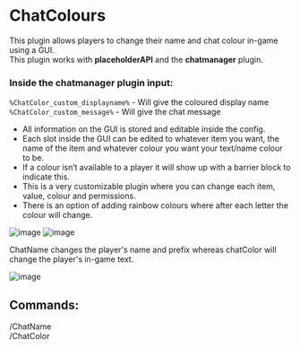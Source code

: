 # ChatColours

This plugin allows players to change their name and chat colour in-game using a GUI.  
This plugin works with **placeholderAPI** and the **chatmanager** plugin.  


### Inside the chatmanager plugin input:  
`%ChatColor_custom_displayname%` - Will give the coloured display name  
`%ChatColor_custom_message%` - Will give the chat message  

- All information on the GUI is stored and editable inside the config.
- Each slot inside the GUI can be edited to whatever item you want, the name of the item and whatever colour you want your text/name colour to be.
- If a colour isn’t available to a player it will show up with a barrier block to indicate this.
- This is a very customizable plugin where you can change each item, value, colour and permissions.
- There is an option of adding rainbow colours where after each letter the colour will change.

![image](https://github.com/HarryWhead/ChatColours/assets/155663967/490676e9-f3ae-4bd3-8dab-46a2e96ba551)
![image](https://github.com/HarryWhead/ChatColours/assets/155663967/dd9da7fe-7e5a-4240-be2a-5dcdc27178db)

ChatName changes the player's name and prefix whereas chatColor will change the player's in-game text.

![image](https://github.com/HarryWhead/ChatColours/assets/155663967/1c1c8113-0ea4-4037-8a9d-c01dd3e98b29)

## Commands:

/ChatName  
/ChatColor



